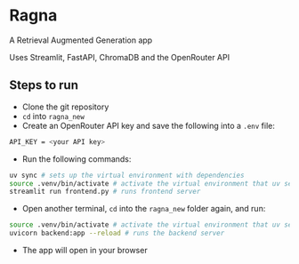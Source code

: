 # Ragna

A Retrieval Augmented Generation app

Uses Streamlit, FastAPI, ChromaDB and the OpenRouter API

## Steps to run

- Clone the git repository
- `cd` into `ragna_new`
- Create an OpenRouter API key and save the following into a `.env` file:
```bash
API_KEY = <your API key>
```
- Run the following commands:
```bash
uv sync # sets up the virtual environment with dependencies
source .venv/bin/activate # activate the virtual environment that uv set up
streamlit run frontend.py # runs frontend server
```
- Open another terminal, `cd` into the `ragna_new` folder again, and run:
```bash
source .venv/bin/activate # activate the virtual environment that uv set up
uvicorn backend:app --reload # runs the backend server
```
- The app will open in your browser
